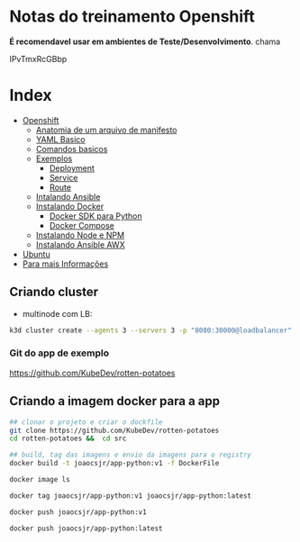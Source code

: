 # Notas do treinamento Openshift
 **É recomendavel usar em ambientes de Teste/Desenvolvimento**.
chama


IPvTmxRcGBbp

# Index
- [Openshift](#Openshift-4.x)
    - [Anatomia de um arquivo de manifesto](#anatomia-de-um-arquivo-de-manifesto)
    - [YAML Basico](#YAML-Basico)
    - [Comandos basicos](#Comandos-basicos)
    - [Exemplos](#Exemplos)
        - [Deployment](#Deployment)
        - [Service](#Service)
        - [Route](#Route)
    - [Intalando Ansible](#intalando-ansible)
    - [Instalando Docker ](#instalando-docker)
        - [Docker SDK para Python](#docker-sdk-para-python)
        - [Docker Compose](#docker-compose)
    - [Instalando Node e NPM](#instalando-node-e-npm)
    - [Instalando Ansible AWX](#instalando-ansible-awx)
- [Ubuntu](#ubuntu)
- [Para mais Informações](#para-mais-informações)



## Criando cluster

  - multinode com LB:

```bash
k3d cluster create --agents 3 --servers 3 -p "8080:30000@loadbalancer"
```


### Git do app de exemplo

https://github.com/KubeDev/rotten-potatoes


## Criando a imagem docker para a app

  ```bash
  ## clonar o projeto e criar o dockfile 
  git clone https://github.com/KubeDev/rotten-potatoes
  cd rotten-potatoes &&  cd src
  
  ## build, tag das imagens e envio da imagens para o registry
  docker build -t joaocsjr/app-python:v1 -f DockerFile

  docker image ls

  docker tag joaocsjr/app-python:v1 joaocsjr/app-python:latest

  docker push joaocsjr/app-python:v1

  docker push joaocsjr/app-python:latest

````
